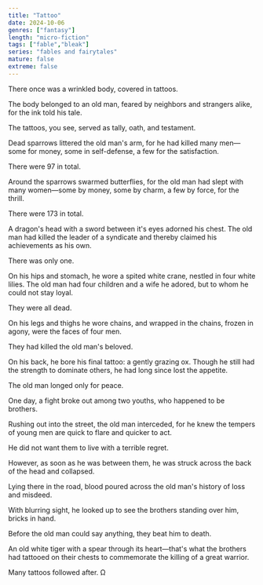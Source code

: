 ```yaml
---
title: "Tattoo"
date: 2024-10-06
genres: ["fantasy"]
length: "micro-fiction"
tags: ["fable","bleak"]
series: "fables and fairytales"
mature: false
extreme: false
---
```

There once was a wrinkled body, covered in tattoos.

The body belonged to an old man, feared by neighbors and strangers alike, for the ink told his tale.

The tattoos, you see, served as tally, oath, and testament.

Dead sparrows littered the old man's arm, for he had killed many men—some for money, some in self-defense, a few for the satisfaction.

There were 97 in total.

Around the sparrows swarmed butterflies, for the old man had slept with many women—some by money, some by charm, a few by force, for the thrill.

There were 173 in total.

A dragon's head with a sword between it's eyes adorned his chest. The old man had killed the leader of a syndicate and thereby claimed his achievements as his own.

There was only one.

On his hips and stomach, he wore a spited white crane, nestled in four white lilies. The old man had four children and a wife he adored, but to whom he could not stay loyal.

They were all dead.

On his legs and thighs he wore chains, and wrapped in the chains, frozen in agony, were the faces of four men.

They had killed the old man's beloved.

On his back, he bore his final tattoo: a gently grazing ox. Though he still had the strength to dominate others, he had long since lost the appetite.

The old man longed only for peace.

One day, a fight broke out among two youths, who happened to be brothers.

Rushing out into the street, the old man interceded, for he knew the tempers of young men are quick to flare and quicker to act.

He did not want them to live with a terrible regret.

However, as soon as he was between them, he was struck across the back of the head and collapsed.

Lying there in the road, blood poured across the old man's history of loss and misdeed.

With blurring sight, he looked up to see the brothers standing over him, bricks in hand.

Before the old man could say anything, they beat him to death.

An old white tiger with a spear through its heart—that's what the brothers had tattooed on their chests to commemorate the killing of a great warrior.

Many tattoos followed after. Ω
